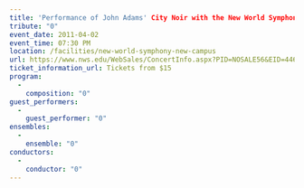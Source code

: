 ```yaml
---
title: 'Performance of John Adams' City Noir with the New World Symphony'
tribute: "0"
event_date: 2011-04-02
event_time: 07:30 PM
location: /facilities/new-world-symphony-new-campus
url: https://www.nws.edu/WebSales/ConcertInfo.aspx?PID=NOSALE56&EID=446
ticket_information_url: Tickets from $15
program: 
  -
    composition: "0"
guest_performers: 
  -
    guest_performer: "0"
ensembles: 
  -
    ensemble: "0"
conductors: 
  -
    conductor: "0"
---
```

